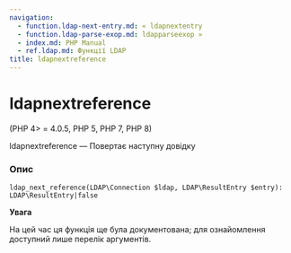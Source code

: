 ```yaml
---
navigation:
  - function.ldap-next-entry.md: « ldapnextentry
  - function.ldap-parse-exop.md: ldapparseexop »
  - index.md: PHP Manual
  - ref.ldap.md: Функції LDAP
title: ldapnextreference
---
```

# ldapnextreference

(PHP 4> = 4.0.5, PHP 5, PHP 7, PHP 8)

ldapnextreference — Повертає наступну довідку

### Опис

```methodsynopsis
ldap_next_reference(LDAP\Connection $ldap, LDAP\ResultEntry $entry): LDAP\ResultEntry|false
```

**Увага**

На цей час ця функція ще була документована; для ознайомлення доступний лише перелік аргументів.
